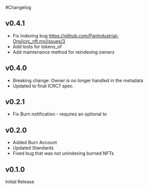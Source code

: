 #Changelog

## v0.4.1

- Fix indexing bug https://github.com/PanIndustrial-Org/icrc_nft.mo/issues/3
- Add tests for tokens_of
- Add maintenance method for reindexing owners

## v0.4.0

- Breaking change: Owner is no longer handled in the metadata
- Updated to final ICRC7 spec.

## v0.2.1

- Fix Burn notification - requires an optional to

## v0.2.0

- Added Burn Account
- Updated Standards
- Fixed bug that was not unindexing burned NFTs

## v0.1.0

Initial Release